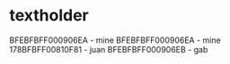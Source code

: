 # textholder
BFEBFBFF000906EA - mine
BFEBFBFF000906EA - mine
178BFBFF00810F81 - juan
BFEBFBFF000906EB - gab

